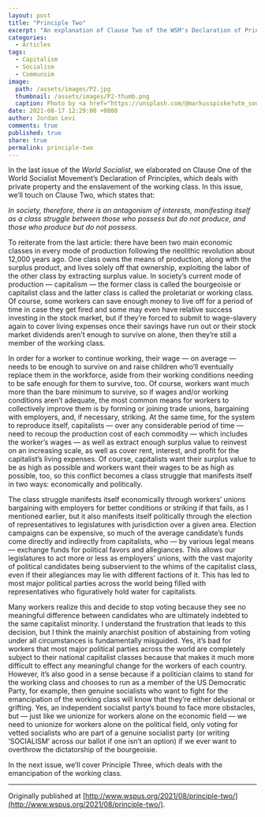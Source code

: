 ```yaml
---
layout: post
title: "Principle Two"
excerpt: "An explanation of Clause Two of the WSM's Declaration of Principles."
categories:
  - Articles
tags:
  - Capitalism
  - Socialism
  - Communsim
image: 
  path: /assets/images/P2.jpg
  thumbnail: /assets/images/P2-thumb.png
  caption: Photo by <a href="https://unsplash.com/@markusspiske?utm_source=unsplash&utm_medium=referral&utm_content=creditCopyText">Markus Spiske</a> on <a href="https://unsplash.com/?utm_source=unsplash&utm_medium=referral&utm_content=creditCopyText">Unsplash</a>.
date: 2021-08-17 12:29:00 +0800
author: Jordan Levi
comments: true
published: true
share: true
permalink: principle-two
---
```

In the last issue of the _World Socialist_, we elaborated on Clause One of the World Socialist Movement’s Declaration of Principles, which deals with private property and the enslavement of the working class. In this issue, we’ll touch on Clause Two, which states that:

_In society, therefore, there is an antagonism of interests, manifesting itself as a class struggle between those who possess but do not produce, and those who produce but do not possess._

To reiterate from the last article: there have been two main economic classes in every mode of production following the neolithic revolution about 12,000 years ago. One class owns the means of production, along with the surplus product, and lives solely off that ownership, exploiting the labor of the other class by extracting surplus value. In society’s current mode of production — capitalism — the former class is called the bourgeoisie or capitalist class and the latter class is called the proletariat or working class. Of course, some workers can save enough money to live off for a period of time in case they get fired and some may even have relative success investing in the stock market, but if they’re forced to submit to wage-slavery again to cover living expenses once their savings have run out or their stock market dividends aren’t enough to survive on alone, then they’re still a member of the working class.

In order for a worker to continue working, their wage — on average — needs to be enough to survive on and raise children who’ll eventually replace them in the workforce, aside from their working conditions needing to be safe enough for them to survive, too. Of course, workers want much more than the bare minimum to survive, so if wages and/or working conditions aren’t adequate, the most common means for workers to collectively improve them is by forming or joining trade unions, bargaining with employers, and, if necessary, striking. At the same time, for the system to reproduce itself, capitalists — over any considerable period of time — need to recoup the production cost of each commodity — which includes the worker’s wages — as well as extract enough surplus value to reinvest on an increasing scale, as well as cover rent, interest, and profit for the capitalist’s living expenses. Of course, capitalists want their surplus value to be as high as possible and workers want their wages to be as high as possible, too, so this conflict becomes a class struggle that manifests itself in two ways: economically and politically.

The class struggle manifests itself economically through workers’ unions bargaining with employers for better conditions or striking if that fails, as I mentioned earlier, but it also manifests itself politically through the election of representatives to legislatures with jurisdiction over a given area. Election campaigns can be expensive, so much of the average candidate’s funds come directly and indirectly from capitalists, who — by various legal means — exchange funds for political favors and allegiances. This allows our legislatures to act more or less as employers’ unions, with the vast majority of political candidates being subservient to the whims of the capitalist class, even if their allegiances may lie with different factions of it. This has led to most major political parties across the world being filled with representatives who figuratively hold water for capitalists.

Many workers realize this and decide to stop voting because they see no meaningful difference between candidates who are ultimately indebted to the same capitalist minority. I understand the frustration that leads to this decision, but I think the mainly anarchist position of abstaining from voting under all circumstances is fundamentally misguided. Yes, it’s bad for workers that most major political parties across the world are completely subject to their national capitalist classes because that makes it much more difficult to effect any meaningful change for the workers of each country. However, it’s also good in a sense because if a politician claims to stand for the working class and chooses to run as a member of the US Democratic Party, for example, then genuine socialists who want to fight for the emancipation of the working class will know that they’re either delusional or grifting. Yes, an independent socialist party’s bound to face more obstacles, but — just like we unionize for workers alone on the economic field — we need to unionize for workers alone on the political field, only voting for vetted socialists who are part of a genuine socialist party (or writing ‘SOCIALISM’ across our ballot if one isn’t an option) if we ever want to overthrow the dictatorship of the bourgeoisie.

In the next issue, we’ll cover Principle Three, which deals with the emancipation of the working class.

<hr>

Originally published at [http://www.wspus.org/2021/08/principle-two/](http://www.wspus.org/2021/08/principle-two/).
